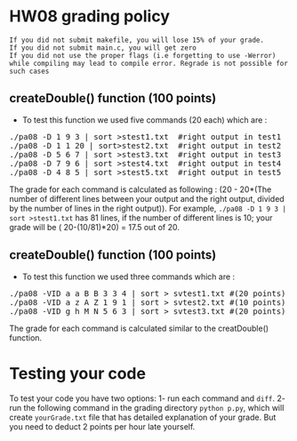 # HW08 grading policy

`If you did not submit makefile, you will lose 15% of your grade.` <br>
`If you did not submit main.c, you will get zero` <br>
`If you did not use the proper flags (i.e forgetting to use -Werror) while compiling may lead to compile error. Regrade is not possible for such cases`

## createDouble() function (100 points)
- To test this function we used five commands (20 each) which are : 
<pre>
./pa08 -D 1 9 3 | sort >stest1.txt  #right output in test1
./pa08 -D 1 1 20 | sort>stest2.txt  #right output in test2
./pa08 -D 5 6 7 | sort >stest3.txt  #right output in test3
./pa08 -D 7 9 6 | sort >stest4.txt  #right output in test4
./pa08 -D 4 8 5 | sort >stest5.txt  #right output in test5
</pre>

The grade for each command is calculated as following : (20 - 20\*(The number of different lines between your output and the right output, divided by the number of lines in the right output)). For example, `./pa08 -D 1 9 3 | sort >stest1.txt` has 81 lines, if the number of different lines is 10; your grade will be ( 20-(10/81)\*20) = 17.5 out of 20. 


	
## createDouble() function (100 points)
- To test this function we used three commands which are : 
<pre>
./pa08 -VID a a B B 3 3 4 | sort > svtest1.txt #(20 points) #right output in vtest1
./pa08 -VID a z A Z 1 9 1 | sort > svtest2.txt #(10 points) #right output in vtest2
./pa08 -VID g h M N 5 6 3 | sort > svtest3.txt #(20 points) #right output in vtest3
</pre>

The grade for each command is calculated similar to the creatDouble() function.

# Testing your code

To test your code you have two options:
1- run each command and `diff`.
2- run the following command in the grading directory `python p.py`, which will create `yourGrade.txt` file that has detailed explanation of your grade. But you need to deduct 2 points per hour late yourself.



